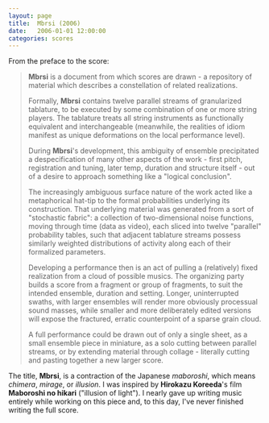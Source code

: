 ```yaml
---
layout: page
title:  Mbrsi (2006)
date:   2006-01-01 12:00:00
categories: scores
---
```


From the preface to the score:

> **Mbrsi** is a document from which scores are drawn - a repository of material
> which describes a constellation of related realizations.
>
> Formally, **Mbrsi** contains twelve parallel streams of granularized tablature,
> to be executed by some combination of one or more string players. The
> tablature treats all string instruments as functionally equivalent and
> interchangeable (meanwhile, the realities of idiom manifest as unique
> deformations on the local performance level).
>
> During **Mbrsi**'s development, this ambiguity of ensemble precipitated a
> despecification of many other aspects of the work - first pitch,
> registration and tuning, later temp, duration and structure itself - out of
> a desire to approach something like a "logical conclusion".
>
> The increasingly ambiguous surface nature of the work acted like a
> metaphorical hat-tip to the formal probabilities underlying its
> construction. That underlying material was generated from a sort of
> "stochastic fabric": a collection of two-dimensional noise functions,
> moving through time (data as video), each sliced into twelve "parallel"
> probability tables, such that adjacent tablature streams possess similarly
> weighted distributions of activity along each of their formalized
> parameters.
>
> Developing a performance then is an act of pulling a (relatively) fixed
> realization from a cloud of possible musics. The organizing party builds a
> score from a fragment or group of fragments, to suit the intended ensemble,
> duration and setting. Longer, uninterrupted swaths, with larger ensembles
> will render more obviously processual sound masses, while smaller and more
> deliberately edited versions will expose the fractured, erratic
> counterpoint of a sparse grain cloud.
>
> A full performance could be drawn out of only a single sheet, as a small
> ensemble piece in miniature, as a solo cutting between parallel streams, or
> by extending material through collage - literally cutting and pasting
> together a new larger score.

The title, **Mbrsi**, is a contraction of the Japanese *maboroshi*, which means
*chimera*, *mirage*, or *illusion*. I was inspired by **Hirokazu Koreeda**'s
film **Maboroshi no hikari** ("illusion of light"). I nearly gave up writing
music entirely while working on this piece and, to this day, I've never
finished writing the full score.
